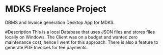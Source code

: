 # MDKS Freelance Project
 DBMS and Invoice generation Desktop App for MDKS. 

#Description
 This is a local Database that uses JSON files and stores files locally on Windows. The Client was on a budget and wanted zero maintenance cost, hence I went for this approach. 
 There is also a feature to generate PDF Invoices for fee payments. 
 
